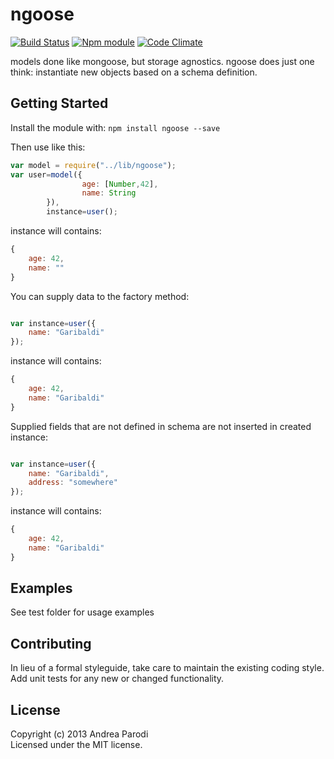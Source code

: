 # ngoose 
[![Build Status](https://secure.travis-ci.org/parroit/ngoose.png?branch=master)](http://travis-ci.org/parroit/ngoose)  [![Npm module](https://badge.fury.io/js/ngoose.png)](https://npmjs.org/package/ngoose) [![Code Climate](https://codeclimate.com/github/parroit/ngoose.png)](https://codeclimate.com/github/parroit/ngoose)

models done like mongoose, but storage agnostics.
ngoose does just one think: instantiate new objects based on a schema definition.

## Getting Started
Install the module with: `npm install ngoose --save`

Then use like this:

```javascript
var model = require("../lib/ngoose");
var user=model({
				age: [Number,42],
				name: String
		}),
		instance=user();

```
instance will contains:

```javascript
{
    age: 42,
    name: ""
}
```

You can supply data to the factory method:
```javascript

var instance=user({
    name: "Garibaldi"
});

```
instance will contains:

```javascript
{
    age: 42,
    name: "Garibaldi"
}
```

Supplied fields that are not defined in schema are not inserted in created instance:

```javascript

var instance=user({
    name: "Garibaldi",
    address: "somewhere"
});

```
instance will contains:

```javascript
{
    age: 42,
    name: "Garibaldi"
}
```



## Examples
See test folder for usage examples

## Contributing
In lieu of a formal styleguide, take care to maintain the existing coding style.
Add unit tests for any new or changed functionality.


## License
Copyright (c) 2013 Andrea Parodi  
Licensed under the MIT license.
